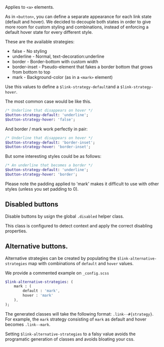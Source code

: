 Applies to `<a>` elements.

As in `<button>`, you can define a separate appearance for each link state (default and hover). We decided to decouple both states in order to give more room for custom styling and combinations, instead of enforcing a default hover state for every different style.

These are the available strategies: 
- false - No styling
- underline - Normal, text-decoration:underline
- border - Border-bottom with custom width
- border-inset - Pseudo-element that fakes a border bottom that grows from bottom to top
- mark - Background-color (as in a `<mark>` element)

Use this values to define a `$link-strategy-default`and a `$link-strategy-hover`.

The most common case would be like this.

```sass
/* Underline that disappears on hover */
$button-strategy-default: 'underline';
$button-strategy-hover: 'false';
```

And border / mark work perfectly in pair:

```sass
/* Underline that disappears on hover */
$button-strategy-default: 'border-inset';
$button-strategy-hover: 'border-inset';
```

But some interesting styles could be as follows:

```sass
/* An underline that becomes a border */
$button-strategy-default: 'underline';
$button-strategy-hover: 'border';
```

Please note the padding applied to 'mark' makes it difficult to use with other styles (unless you set padding to 0).

## Disabled buttons

Disable buttons by usign the global `.disabled` helper class. 

This class is configured to detect context and apply the correct disabling properties.

## Alternative buttons.

Alternative strategies can be created by populating the `$link-alternative-strategies` map with combinations of `default` and `hover` values.

We provide a commented example on `_config.scss`

```sass
$link-alternative-strategies: (
	mark : (
		default : 'mark', 
		hover : 'mark'
	),
);
```

The generated classes will take the following format: `.link--#{strategy}`. For example, the `mark` strategy consisting of `mark` as default and hover becomes `.link--mark`.

Setting `$link-alternative-strategies` to a falsy value avoids the programatic generation of classes and avoids bloating your css.
